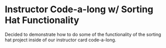 # Instructor Code-a-long w/ Sorting Hat Functionality

Decided to demonstrate how to do some of the functionality of the sorting hat project inside of our instructor card code-a-long.
